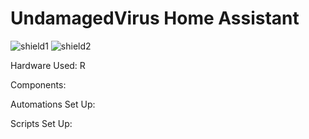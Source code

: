 # UndamagedVirus Home Assistant 
![shield1](https://img.shields.io/github/last-commit/UndamagedVirus/Home-AssistantConfig.svg "last-commit")
![shield2](https://img.shields.io/github/commit-activity/m/UndamagedVirus/Home-AssistantConfig.svg "commit-activity")


Hardware Used:
R


Components:

Automations Set Up:

Scripts Set Up:
